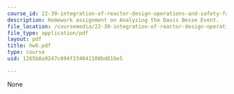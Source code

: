 ```yaml
---
course_id: 22-39-integration-of-reactor-design-operations-and-safety-fall-2006
description: Homework assignment on Analyzing the Davis Besse Event.
file_location: /coursemedia/22-39-integration-of-reactor-design-operations-and-safety-fall-2006/1265b8a9247c094f334041108bd816e5_hw6.pdf
file_type: application/pdf
layout: pdf
title: hw6.pdf
type: course
uid: 1265b8a9247c094f334041108bd816e5

---
```

None